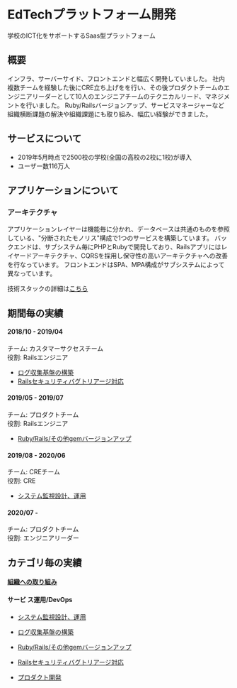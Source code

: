 # EdTechプラットフォーム開発
学校のICT化をサポートするSaas型プラットフォーム

## 概要
インフラ、サーバーサイド、フロントエンドと幅広く開発していました。
社内複数チームを経験した後にCRE立ち上げをを行い、その後プロダクトチームのエンジニアリーダーとして10人のエンジニアチームのテクニカルリード、マネジメントを行いました。
Ruby/Railsバージョンアップ、サービスマネージャーなど組織横断課題の解決や組織課題にも取り組み、幅広い経験ができました。

## サービスについて
* 2019年5月時点で2500校の学校(全国の高校の2校に1校)が導入
* ユーザー数116万人

## アプリケーションについて
### アーキテクチャ
アプリケーションレイヤーは機能毎に分かれ、データベースは共通のものを参照している、"分断されたモノリス"構成で1つのサービスを構築しています。
バックエンドは、サブシステム毎にPHPとRubyで開発しており、Railsアプリにはレイヤードアーキテクチャ、CQRSを採用し保守性の高いアーキテクチャへの改善を行なっています。
フロントエンドはSPA、MPA構成がサブシステムによって異なっています。

技術スタックの詳細は[こちら](technology_stack.md)

## 期間毎の実績
#### 2018/10 - 2019/04
チーム: カスタマーサクセスチーム
<br>
役割: Railsエンジニア

* [ログ収集基盤の構築](log_collection.md)
* [Railsセキュリティバグトリアージ対応](rails_security_bug_triage.md)

#### 2019/05 - 2019/07
チーム: プロダクトチーム
<br>
役割: Railsエンジニア

* [Ruby/Rails/その他gemバージョンアップ](ruby_gems_upgrade.md)

#### 2019/08 - 2020/06
チーム: CREチーム
<br>
役割: CRE

* [システム監視設計、運用](system_monitoring.md)

#### 2020/07 - 
チーム: プロダクトチーム
<br>
役割: エンジニアリーダー


 ## カテゴリ毎の実績
#### [組織への取り組み](achievements/organization_summary.md)

#### サービ ス運用/DevOps 
* [システム監視設計、運用](system_monitoring.md)
* [ログ収集基盤の構築](log_collection.md)
* [Ruby/Rails/その他gemバージョンアップ](ruby_gems_upgrade.md)
* [Railsセキュリティバグトリアージ対応](rails_security_bug_triage.md)

* [プロダクト開発](achievements/product_summary.md)